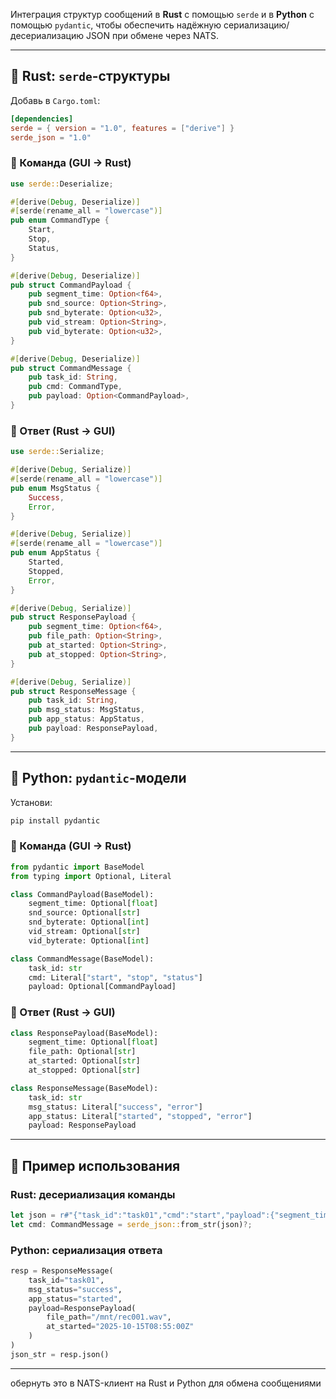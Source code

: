 Интеграция структур сообщений в **Rust** с помощью `serde` и в **Python** с помощью `pydantic`, чтобы обеспечить надёжную сериализацию/десериализацию JSON при обмене через NATS.

---

## 🦀 Rust: `serde`-структуры

Добавь в `Cargo.toml`:

```toml
[dependencies]
serde = { version = "1.0", features = ["derive"] }
serde_json = "1.0"
```

### 🔹 Команда (GUI → Rust)

```rust
use serde::Deserialize;

#[derive(Debug, Deserialize)]
#[serde(rename_all = "lowercase")]
pub enum CommandType {
    Start,
    Stop,
    Status,
}

#[derive(Debug, Deserialize)]
pub struct CommandPayload {
    pub segment_time: Option<f64>,
    pub snd_source: Option<String>,
    pub snd_byterate: Option<u32>,
    pub vid_stream: Option<String>,
    pub vid_byterate: Option<u32>,
}

#[derive(Debug, Deserialize)]
pub struct CommandMessage {
    pub task_id: String,
    pub cmd: CommandType,
    pub payload: Option<CommandPayload>,
}
```

### 🔹 Ответ (Rust → GUI)

```rust
use serde::Serialize;

#[derive(Debug, Serialize)]
#[serde(rename_all = "lowercase")]
pub enum MsgStatus {
    Success,
    Error,
}

#[derive(Debug, Serialize)]
#[serde(rename_all = "lowercase")]
pub enum AppStatus {
    Started,
    Stopped,
    Error,
}

#[derive(Debug, Serialize)]
pub struct ResponsePayload {
    pub segment_time: Option<f64>,
    pub file_path: Option<String>,
    pub at_started: Option<String>,
    pub at_stopped: Option<String>,
}

#[derive(Debug, Serialize)]
pub struct ResponseMessage {
    pub task_id: String,
    pub msg_status: MsgStatus,
    pub app_status: AppStatus,
    pub payload: ResponsePayload,
}
```

---

## 🐍 Python: `pydantic`-модели

Установи:

```bash
pip install pydantic
```

### 🔹 Команда (GUI → Rust)

```python
from pydantic import BaseModel
from typing import Optional, Literal

class CommandPayload(BaseModel):
    segment_time: Optional[float]
    snd_source: Optional[str]
    snd_byterate: Optional[int]
    vid_stream: Optional[str]
    vid_byterate: Optional[int]

class CommandMessage(BaseModel):
    task_id: str
    cmd: Literal["start", "stop", "status"]
    payload: Optional[CommandPayload]
```

### 🔹 Ответ (Rust → GUI)

```python
class ResponsePayload(BaseModel):
    segment_time: Optional[float]
    file_path: Optional[str]
    at_started: Optional[str]
    at_stopped: Optional[str]

class ResponseMessage(BaseModel):
    task_id: str
    msg_status: Literal["success", "error"]
    app_status: Literal["started", "stopped", "error"]
    payload: ResponsePayload
```

---

## 🧪 Пример использования

### Rust: десериализация команды

```rust
let json = r#"{"task_id":"task01","cmd":"start","payload":{"segment_time":300.0}}"#;
let cmd: CommandMessage = serde_json::from_str(json)?;
```

### Python: сериализация ответа

```python
resp = ResponseMessage(
    task_id="task01",
    msg_status="success",
    app_status="started",
    payload=ResponsePayload(
        file_path="/mnt/rec001.wav",
        at_started="2025-10-15T08:55:00Z"
    )
)
json_str = resp.json()
```

---

обернуть это в NATS-клиент на Rust и Python для обмена сообщениями
